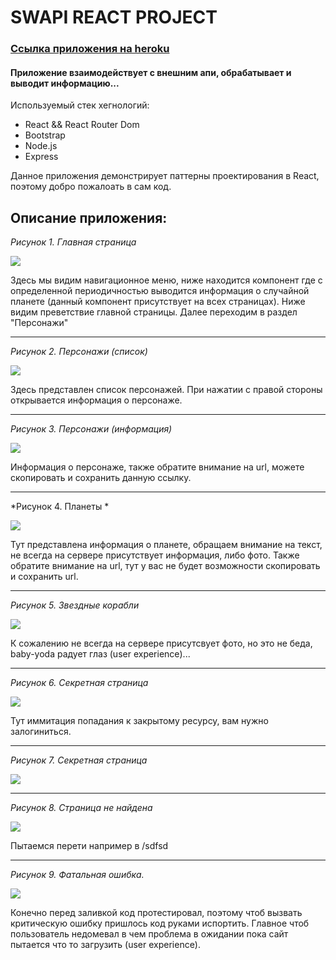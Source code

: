 # SWAPI REACT PROJECT

### [Ссылка приложения на heroku ](https://swapi-react-project.herokuapp.com/)
#### Приложение взаимодействует с внешним апи, обрабатывает и выводит информацию...
 Используемый стек хегнологий:
 + React && React Router Dom
 + Bootstrap
 + Node.js
 + Express
 
 
 Данное приложения демонстрирует паттерны проектирования в React, поэтому добро пожалоать в сам код.
 
 ## Описание приложения:
 *Рисунок 1. Главная страница* 
 
 ![](readme-assets/home-page.png)
 
 Здесь мы видим навигационное меню, ниже находится компонент где с определенной периодичностью выводится информация о случайной планете (данный компонент присутствует на всех страницах).
 Ниже видим преветствие главной страницы.
 Далее переходим в раздел "Персонажи"
 
 ---
 
 *Рисунок 2. Персонажи (список)* 
  
 ![](readme-assets/people-list.png)
  
  Здесь представлен список персонажей. При нажатии с правой стороны открывается информация о персонаже. 
  
  ---
  
 *Рисунок 3. Персонажи (информация)* 
  
 ![](readme-assets/people-info.png)
  
   Информация о персонаже, также обратите внимание на url, можете скопировать  и сохранить данную ссылку.
  
  ---
  
 *Рисунок 4. Планеты * 
    
![](readme-assets/planets-info.png)
  
  Тут представлена информация о планете, обращаем внимание на текст, не всегда на сервере присутствует информация, либо фото.
  Также обратите внимание на url, тут у вас не будет возможности скопировать и сохранить url.
  
  ---
  
 *Рисунок 5. Звездные корабли* 
  
![](readme-assets/starship-info.png)
  
  К сожалению не всегда на сервере присутсвует фото, но это не беда, baby-yoda радует глаз (user experience)...
  
  ---
  
 *Рисунок 6. Секретная страница* 
    
![](readme-assets/secret.png)
  
  Тут иммитация попадания к закрытому ресурсу, вам нужно залогиниться.
  
  ---
  
 *Рисунок 7. Секретная страница* 
      
![](readme-assets/secret-page.png)
  

  ---
  
 *Рисунок 8. Страница не найдена* 
        
![](readme-assets/not-found.png)
  
  Пытаемся перети например в /sdfsd
  
  ---
  
 *Рисунок 9. Фатальная ошибка.* 
          
 ![](readme-assets/fatal-error.png)
  
  Конечно перед заливкой код протестировал, поэтому чтоб  вызвать критическую ошибку пришлось код руками испортить. Главное чтоб пользователь  недомевал в чем проблема в ожидании пока сайт пытается что то загрузить (user experience).
  
  

  

  
  
  
  
  
  
 
 
 
